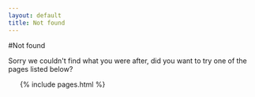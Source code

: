 ```yaml
---
layout: default
title: Not found
---
```


#Not found

Sorry we couldn't find what you were after, did you want to try one of the pages listed below?

<ul class="pages">
  {% include pages.html %}
</ul>


